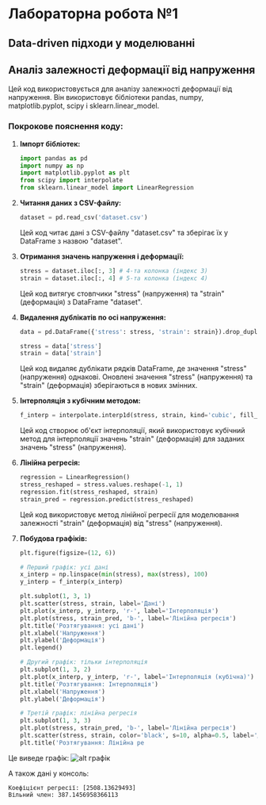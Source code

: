 # Лабораторна робота №1
## Data-driven підходи у моделюванні

## Аналіз залежності деформації від напруження

Цей код використовується для аналізу залежності деформації від напруження. Він використовує бібліотеки pandas, numpy, matplotlib.pyplot, scipy і sklearn.linear_model.

### Покрокове пояснення коду:

1. **Імпорт бібліотек:**
    ```python
    import pandas as pd
    import numpy as np
    import matplotlib.pyplot as plt
    from scipy import interpolate
    from sklearn.linear_model import LinearRegression
    ```

2. **Читання даних з CSV-файлу:**
    ```python
    dataset = pd.read_csv('dataset.csv')
    ```
    Цей код читає дані з CSV-файлу "dataset.csv" та зберігає їх у DataFrame з назвою "dataset".

3. **Отримання значень напруження і деформації:**
    ```python
    stress = dataset.iloc[:, 3] # 4-та колонка (індекс 3)
    strain = dataset.iloc[:, 4] # 5-та колонка (індекс 4)
    ```
    Цей код витягує стовпчики "stress" (напруження) та "strain" (деформація) з DataFrame "dataset".

4. **Видалення дублікатів по осі напруження:**
    ```python
    data = pd.DataFrame({'stress': stress, 'strain': strain}).drop_duplicates(subset='stress')

    stress = data['stress']
    strain = data['strain']
    ```
    Цей код видаляє дублікати рядків DataFrame, де значення "stress" (напруження) однакові. Оновлені значення "stress" (напруження) та "strain" (деформація) зберігаються в нових змінних.

5. **Інтерполяція з кубічним методом:**
    ```python
    f_interp = interpolate.interp1d(stress, strain, kind='cubic', fill_value='extrapolate')
    ```
    Цей код створює об'єкт інтерполяції, який використовує кубічний метод для інтерполяції значень "strain" (деформація) для заданих значень "stress" (напруження).

6. **Лінійна регресія:**
    ```python
    regression = LinearRegression()
    stress_reshaped = stress.values.reshape(-1, 1)
    regression.fit(stress_reshaped, strain)
    strain_pred = regression.predict(stress_reshaped)
    ```
    Цей код використовує метод лінійної регресії для моделювання залежності "strain" (деформація) від "stress" (напруження). 

7. **Побудова графіків:**
    ```python
    plt.figure(figsize=(12, 6))

    # Перший графік: усі дані
    x_interp = np.linspace(min(stress), max(stress), 100)
    y_interp = f_interp(x_interp)

    plt.subplot(1, 3, 1)
    plt.scatter(stress, strain, label='Дані')
    plt.plot(x_interp, y_interp, 'r-', label='Інтерполяція')
    plt.plot(stress, strain_pred, 'b-', label='Лінійна регресія')
    plt.title('Розтягування: усі дані')
    plt.xlabel('Напруження')
    plt.ylabel('Деформація')
    plt.legend()

    # Другий графік: тільки інтерполяція
    plt.subplot(1, 3, 2)
    plt.plot(x_interp, y_interp, 'r-', label='Інтерполяція (кубічна)')
    plt.title('Розтягування: Інтерполяція')
    plt.xlabel('Напруження')
    plt.ylabel('Деформація')

    # Третій графік: лінійна регресія
    plt.subplot(1, 3, 3)
    plt.plot(stress, strain_pred, 'b-', label='Лінійна регресія')
    plt.scatter(stress, strain, color='black', s=10, alpha=0.5, label='Дані')
    plt.title('Розтягування: Лінійна ре


Це виведе графік:
![alt графік](https://media.discordapp.net/attachments/917547349864230912/1231683680456675338/image.png?ex=6637d9d0&is=662564d0&hm=f752ff7478cfcec041c0ae9d07a67c623a6bea1ec43f29b4af6e4d8984878179&=&format=webp&quality=lossless)


А також дані у консоль:


```
Коефіцієнт регресії: [2508.13629493]
Вільний член: 387.1456958366113
```